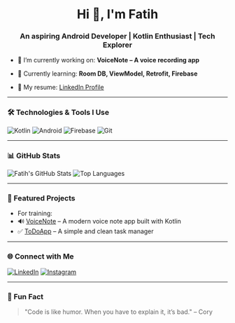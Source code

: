 <h1 align="center">Hi 👋, I'm Fatih</h1>
<h3 align="center">An aspiring Android Developer | Kotlin Enthusiast | Tech Explorer</h3>

- 🔭 I’m currently working on: **VoiceNote – A voice recording app**
- 🌱 Currently learning: **Room DB, ViewModel, Retrofit, Firebase**


- 📄 My resume: [LinkedIn Profile](https://www.linkedin.com/in/fatihsahan)

---

### 🛠️ Technologies & Tools I Use

![Kotlin](https://img.shields.io/badge/Kotlin-7F52FF?style=for-the-badge&logo=kotlin&logoColor=white)
![Android](https://img.shields.io/badge/Android-3DDC84?style=for-the-badge&logo=android&logoColor=white)
![Firebase](https://img.shields.io/badge/Firebase-FFCA28?style=for-the-badge&logo=firebase&logoColor=white)
![Git](https://img.shields.io/badge/Git-F05032?style=for-the-badge&logo=git&logoColor=white)

---

### 📊 GitHub Stats

![Fatih's GitHub Stats](https://github-readme-stats.vercel.app/api?username=fatihnorthman&show_icons=true&theme=tokyonight)
![Top Languages](https://github-readme-stats.vercel.app/api/top-langs/?username=fatihnorthman&layout=compact&theme=tokyonight)

---

### 🚀 Featured Projects
- For training:
- 🔊 [VoiceNote](https://github.com/fatihnorthman/VoiceNote) – A modern voice note app built with Kotlin
- ✅ [ToDoApp](https://github.com/fatihnorthman/ToDoApp) – A simple and clean task manager

---

### 🌐 Connect with Me

[![LinkedIn](https://img.shields.io/badge/LinkedIn-blue?style=for-the-badge&logo=linkedin)](https://linkedin.com/in/fatihsahan)
[![Instagram](https://img.shields.io/badge/Instagram-purple?style=for-the-badge&logo=instagram)](https://instagram.com/fatih.northman)

---

### 🧠 Fun Fact

> "Code is like humor. When you have to explain it, it’s bad." – Cory
